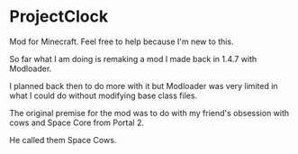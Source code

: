 # ProjectClock
Mod for Minecraft. Feel free to help because I'm new to this.

So far what I am doing is remaking a mod I made back in 1.4.7 with Modloader.

I planned back then to do more with it but Modloader was very limited in what I could do without modifying base class files.

The original premise for the mod was to do with my friend's obsession with cows and Space Core from Portal 2.

He called them Space Cows.

